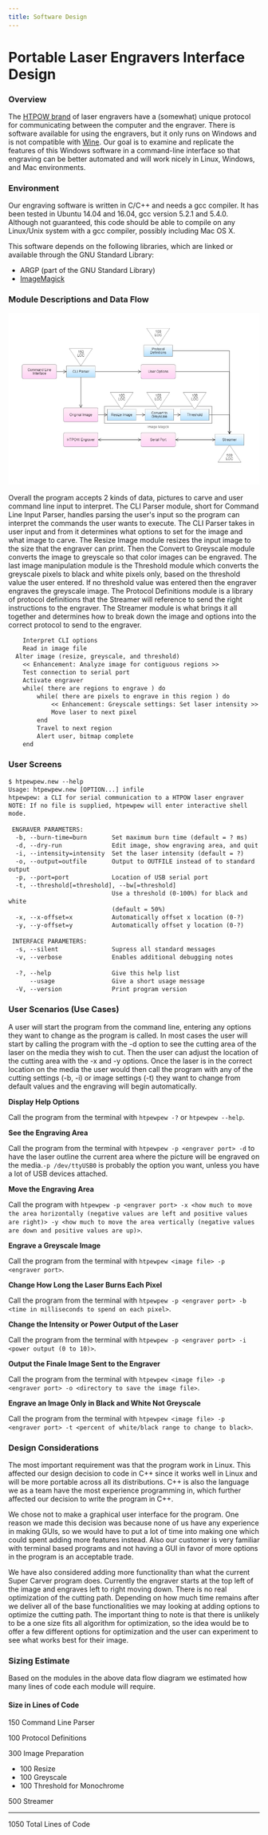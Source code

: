 ```yaml
---
title: Software Design
---
```


# Portable Laser Engravers Interface Design

### Overview
<!-- This can be taken from the requirements and modified as necessary. For a design document you can assume the reader has a technical background. For your projects assume a background of a class member. -->

The [HTPOW brand](https://www.amazon.com/HTPOW-Engraver-Printer-Handicraft-Engraving/dp/B01G36Q558) of laser engravers have a (somewhat) unique protocol for communicating between the computer and the engraver. There is software available for using the engravers, but it only runs on Windows and is not compatible with [Wine](https://www.winehq.org/). Our goal is to examine and replicate the features of this Windows software in a command-line interface so that engraving can be better automated and will work nicely in Linux, Windows, and Mac environments.

### Environment

<!-- List any requirements (operating system, database products, execution environment (Java, Perl, etc.). -->

Our engraving software is written in C/C++ and needs a gcc compiler. It has been tested in Ubuntu 14.04 and 16.04, gcc version 5.2.1 and 5.4.0. Although not guaranteed, this code should be able to compile on any Linux/Unix system with a gcc compiler, possibly including Mac OS X.

This software depends on the following libraries, which are linked or available through the GNU Standard Library: <!-- TODO -->

* ARGP (part of the GNU Standard Library)
* [ImageMagick](https://www.imagemagick.org/script/download.php)

### Module Descriptions and Data Flow

<!--Include a diagram showing the modules and data flow between them. Give a high level description of the function of each module. A pseudo-code format is often used:

Describe the data going into and out of the modules, using structures as necessary. -->

![An image showing the relationships of code modules and external modules](/images/modules.png)

Overall the program accepts 2 kinds of data, pictures to carve and user command line input to interpret. The CLI Parser module, short for Command Line Input Parser, handles parsing the user's input so the program can interpret the commands the user wants to execute. The CLI Parser takes in user input and from it determines what options to set for the image and what image to carve. The Resize Image module resizes the input image to the size that the engraver can print. Then the Convert to Greyscale module converts the image to greyscale so that color images can be engraved. The last image manipulation module is the Threshold module which converts the greyscale pixels to black and white pixels only, based on the threshold value the user entered. If no threshold value was entered then the engraver engraves the greyscale image. The Protocol Definitions module is a library of protocol definitions that the Streamer will reference to send the right instructions to the engraver. The Streamer module is what brings it all together and determines how to break down the image and options into the correct protocol to send to the engraver.

```
	Interpret CLI options
	Read in image file
  Alter image (resize, greyscale, and threshold)
	<< Enhancement: Analyze image for contiguous regions >>
	Test connection to serial port
	Activate engraver
	while( there are regions to engrave ) do
		while( there are pixels to engrave in this region ) do
			<< Enhancement: Greyscale settings: Set laser intensity >>
			Move laser to next pixel
		end
		Travel to next region
		Alert user, bitmap complete
	end
```

<!-- TODO #### G-code (.mpt) Format -->

### User Screens

<!-- Include user screens with description of function and use. -->
```
$ htpewpew.new --help
Usage: htpewpew.new [OPTION...] infile
htpewpew: a CLI for serial communication to a HTPOW laser engraver
NOTE: If no file is supplied, htpewpew will enter interactive shell mode.

 ENGRAVER PARAMETERS:
  -b, --burn-time=burn       Set maximum burn time (default = ? ms)
  -d, --dry-run              Edit image, show engraving area, and quit
  -i, --intensity=intensity  Set the laser intensity (default = ?)
  -o, --output=outfile       Output to OUTFILE instead of to standard output
  -p, --port=port            Location of USB serial port
  -t, --threshold[=threshold], --bw[=threshold]
                             Use a threshold (0-100%) for black and white
                             (default = 50%)
  -x, --x-offset=x           Automatically offset x location (0-?)
  -y, --y-offset=y           Automatically offset y location (0-?)

 INTERFACE PARAMETERS:
  -s, --silent               Supress all standard messages
  -v, --verbose              Enables additional debugging notes

  -?, --help                 Give this help list
      --usage                Give a short usage message
  -V, --version              Print program version
```

### User Scenarios (Use Cases)


A user will start the program from the command line, entering any options they want to change as the program is called. In most cases the user will start by calling the program with the -d option to see the cutting area of the laser on the media they wish to cut. Then the user can adjust the location of the cutting area with the -x and -y options. Once the laser is in the correct location on the media the user would then call the program with any of the cutting settings (-b, -i) or image settings (-t) they want to change from default values and the engraving will begin automatically.

**Display Help Options**

Call the program from the terminal with `htpewpew -?` or `htpewpew --help`.

**See the Engraving Area**

Call the program from the terminal with `htpewpew -p <engraver port> -d` to have the laser outline the current area where the picture will be engraved on the media.`-p /dev/ttyUSB0` is probably the option you want, unless you have a lot of USB devices attached.

**Move the Engraving Area**

Call the program with `htpewpew -p <engraver port> -x <how much to move the area horizontally (negative values are left and positive values are right)> -y <how much to move the area vertically (negative values are down and positive values are up)>`.

**Engrave a Greyscale Image**

Call the program from the terminal with `htpewpew <image file> -p <engraver port>`.

**Change How Long the Laser Burns Each Pixel**

Call the program from the terminal with `htpewpew -p <engraver port> -b <time in milliseconds to spend on each pixel>`.

**Change the Intensity or Power Output of the Laser**

Call the program from the terminal with `htpewpew -p <engraver port> -i <power output (0 to 10)>`.

**Output the Finale Image Sent to the Engraver**

Call the program from the terminal with `htpewpew <image file> -p <engraver port> -o <directory to save the image file>`.

**Engrave an Image Only in Black and White Not Greyscale**

Call the program from the terminal with `htpewpew <image file> -p <engraver port> -t <percent of white/black range to change to black>`. 

<!-- I may misunderstand how we intend to do this program but based on what it looks like right now I think we should change it. I feel like we should call the program with a serial port passed to it and then the program sits and waits for user input until it gets an image and the go to start engraving. Once the engraving has begun the user can't send anymore commands. Once its done the program spits out a completion status and goes back to waiting for an image to cut and accept changes to settings. -->

### Design Considerations

<!-- List any considerations that affected your design, for example functions you considered but cannot do because of time or system limitations, design decisions made because of customer requirements, etc. -->

The most important requirement was that the program work in Linux. This affected our design decision to code in C++ since it works well in Linux and will be more portable across all its distributions. C++ is also the language we as a team have the most experience programming in, which further affected our decision to write the program in C++. 

We chose not to make a graphical user interface for the program. One reason we made this decision was because none of us have any experience in making GUIs, so we would have to put a lot of time into making one which could spent adding more features instead. Also our customer is very familiar with terminal based programs and not having a GUI in favor of more options in the program is an acceptable trade. 

We have also considered adding more functionality than what the current Super Carver program does. Currently the engraver starts at the top left of the image and engraves left to right moving down. There is no real optimization of the cutting path. Depending on how much time remains after we deliver all of the base functionalities we may looking at adding options to optimize the cutting path. The important thing to note is that there is unlikely to be a one size fits all algorithm for optimization, so the idea would be to offer a few different options for optimization and the user can experiment to see what works best for their image.

### Sizing Estimate

Based on the modules in the above data flow diagram we estimated how many lines of code each module will require.

#### Size in Lines of Code

150 Command Line Parser

100 Protocol Definitions

300 Image Preparation

* 100 Resize
* 100 Greyscale
* 100 Threshold for Monochrome

500 Streamer
<hr/>
1050 Total Lines of Code
